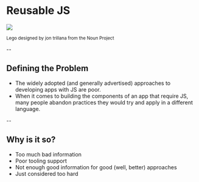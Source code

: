# Reusable JS

![](icons/icon_3395/icon_3395.svg)

<small class="attribution">Lego designed by jon trillana from the Noun Project</small>

--

## Defining the Problem

- The widely adopted (and generally advertised) approaches to developing apps with JS are poor.
- When it comes to building the components of an app that require JS, many people abandon practices they would try and apply in a different language.

--

## Why is it so?

- Too much bad information
- Poor tooling support
- Not enough good information for good (well, better) approaches
- Just considered too hard
